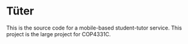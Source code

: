 # Tüter
This is the source code for a mobile-based student-tutor service. This project is the large project for COP4331C.
